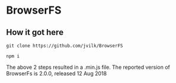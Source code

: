 # BrowserFS 

## How it got here

`git clone https://github.com/jvilk/BrowserFS`

`npm i`

The above 2 steps resulted in a .min.js file. The reported version of BrowserFs is 2.0.0, released 12 Aug 2018 

